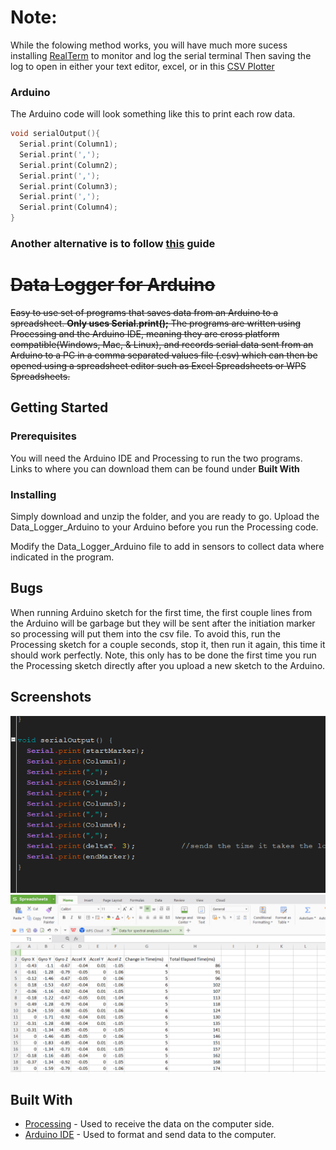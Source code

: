 # Note:
While the folowing method works, you will have much more sucess installing [RealTerm](https://sourceforge.net/projects/realterm/) to monitor and log the serial terminal
Then saving the log to open in either your text editor, excel, or in this [CSV Plotter](https://github.com/schiltz3/csv-plotter)
### Arduino
The Arduino code will look something like this to print each row data.
```C
void serialOutput(){
  Serial.print(Column1);
  Serial.print(',');
  Serial.print(Column2);
  Serial.print(',');
  Serial.print(Column3);
  Serial.print(',');
  Serial.print(Column4);
}
```

### Another alternative is to follow [this](https://miscircuitos.com/plot-real-time-signal-coming-arduino/) guide

# ~~Data Logger for Arduino~~

~~Easy to use set of programs that saves data from an Arduino to a spreadsheet. **Only uses Serial.print();**
The programs are written using Processing and the Arduino IDE, meaning they are cross platform compatible(Windows, Mac, & Linux), and records serial data sent from an Arduino to a PC in a comma separated values file (.csv) which can then be opened using a spreadsheet editor such as Excel Spreadsheets or WPS Spreadsheets.~~

## Getting Started

### Prerequisites

You will need the Arduino IDE and Processing to run the two programs. Links to where you can download them can be found under **Built With** 


### Installing

Simply download and unzip the folder, and you are ready to go. Upload the Data_Logger_Arduino to your Arduino before you run the Processing code.

Modify the Data_Logger_Arduino file to add in sensors to collect data where indicated in the program.

## Bugs
When running Arduino sketch for the first time, the first couple lines from the Arduino will be garbage but they will be sent after the initiation marker so processing will put them into the csv file. To avoid this, run the Processing sketch for a couple seconds, stop it, then run it again, this time it should work perfectly. Note, this only has to be done the first time you run the Processing sketch directly after you upload a new sketch to the Arduino.

## Screenshots
![picture](https://github.com/JSchiltz19/Arduino-Data-Logger/blob/master/Screenshots/Arduino_Capture.png)
![picture](https://github.com/JSchiltz19/Arduino-Data-Logger/blob/master/Screenshots/Spreadsheet_Capture.png)

## Built With

* [Processing](https://processing.org/) - Used to receive the data on the computer side.
* [Arduino IDE](https://www.arduino.cc/en/main/software/) - Used to format and send data to the computer.
